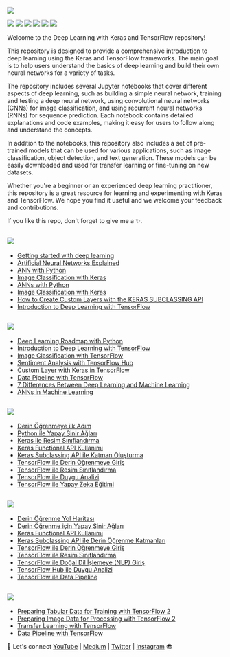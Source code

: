 
![](https://github.com/TirendazAcademy/DEEP-LEARNING-WITH-TENSORFLOW/blob/main/Images/Deep-Learning-with-TensorFlow.png?raw=true)

[![](https://img.shields.io/badge/Python-blue?style=plastic&logo=python&logoColor=white)]()
[![](https://img.shields.io/badge/TensorFlow-E14D2A?style=plastic&logo=tensorflow&logoColor=white)]()
[![](https://img.shields.io/badge/Keras-mint?style=plastic&logo=keras&logoColor=white)]()
[![](https://img.shields.io/badge/YouTube-FF0000?style=plastic&logo=youtube&logoColor=white)](https://www.youtube.com/c/TirendazAcademy)
[![](https://img.shields.io/badge/Medium-000000?&style=plastic&logo=medium&logoColor=white)](https://tirendazacademy.medium.com)
[![](https://img.shields.io/badge/Kaggle-0002A1?style=plastic&logo=Kaggle&logoColor=white)](https://www.kaggle.com/TirendazAcademy)

Welcome to the Deep Learning with Keras and TensorFlow repository!

This repository is designed to provide a comprehensive introduction to deep learning using the Keras and TensorFlow frameworks. The main goal is to help users understand the basics of deep learning and build their own neural networks for a variety of tasks.

The repository includes several Jupyter notebooks that cover different aspects of deep learning, such as building a simple neural network, training and testing a deep neural network, using convolutional neural networks (CNNs) for image classification, and using recurrent neural networks (RNNs) for sequence prediction. Each notebook contains detailed explanations and code examples, making it easy for users to follow along and understand the concepts.

In addition to the notebooks, this repository also includes a set of pre-trained models that can be used for various applications, such as image classification, object detection, and text generation. These models can be easily downloaded and used for transfer learning or fine-tuning on new datasets.

Whether you're a beginner or an experienced deep learning practitioner, this repository is a great resource for learning and experimenting with Keras and TensorFlow. We hope you find it useful and we welcome your feedback and contributions.

If you like this repo, don't forget to give me a ✨.

## [![](https://img.shields.io/badge/YouTube-English-FF0000?style=plastic&logo=youtube&logoColor=white)](https://www.youtube.com/c/TirendazAcademy)

- [Getting started with deep learning](https://youtu.be/b0Y-7dv3ZXo)
- [Artificial Neural Networks Explained](https://youtu.be/eOeKEOGlOf0)
- [ANN with Python](https://youtu.be/2CmFgOPeFFM)
- [Image Classification with Keras](https://youtu.be/7JvriP1lWJA)
- [ANNs with Python](https://youtu.be/2CmFgOPeFFM)
- [Image Classification with Keras](https://youtu.be/7JvriP1lWJA)
- [How to Create Custom Layers with the KERAS SUBCLASSING API](https://youtu.be/yJgSGE2-L_o)
- [Introduction to Deep Learning with TensorFlow](https://www.youtube.com/watch?v=8Wnn4rRg7D8)

## [![](https://img.shields.io/badge/Medium-English-darkorange?&style=plastic&logo=medium&logoColor=white)](https://tirendazacademy.medium.com)

- [Deep Learning Roadmap with Python](https://medium.com/geekculture/deep-learning-roadmap-with-python-4086642e6016)
- [Introduction to Deep Learning with TensorFlow](https://tirendazacademy.medium.com/introduction-to-deep-learning-with-tensorflow-2-f61decb13cdb?source=your_stories_page-------------------------------------)
- [Image Classification with TensorFlow](https://tirendazacademy.medium.com/image-classification-with-tensorflow-2-54fc601dfb6a)
- [Sentiment Analysis with TensorFlow Hub](https://tirendazacademy.medium.com/sentiment-analysis-with-tensorflow-hub-678c30ac79a2)
- [Custom Layer with Keras in TensorFlow](https://medium.com/mlearning-ai/creating-custom-layers-with-the-keras-subclassing-api-c84f6ee4bdaf)
- [Data Pipeline with TensorFlow](https://medium.com/mlearning-ai/how-to-use-data-pipelines-with-python-a9b662fadec2?source=your_stories_page-------------------------------------)
- [7 Differences Between Deep Learning and Machine Learning](https://levelup.gitconnected.com/7-differences-between-deep-learning-and-machine-learningb5f2ff0ae00a?source=your_stories_page-------------------------------------)
- [ANNs in Machine Learning](https://medium.com/mlearning-ai/artificial-neural-networks-in-machine-learning-fa653d74b1a1)

## [![](https://img.shields.io/badge/YouTube-Turkish-FF0000?style=plastic&logo=youtube&logoColor=white)](https://www.youtube.com/c/TirendazAkademi)

- [Derin Öğrenmeye ilk Adım](https://youtu.be/u-ZqOSrM3Ko)
- [Python ile Yapay Sinir Ağları](https://youtu.be/NHs92Eh1y90)
- [Keras ile Resim Sınıflandırma](https://youtu.be/cXjMrIiCJMA)
- [Keras Functional API Kullanımı](https://youtu.be/IvpG5om38cw)
- [Keras Subclassing API ile Katman Oluşturma](https://youtu.be/Er71Yf3aJts)
- [TensorFlow ile Derin Öğrenmeye Giriş](https://www.youtube.com/watch?v=ySY4l37HUis)
- [TensorFlow ile Resim Sınıflandırma](https://www.youtube.com/watch?v=ySY4l37HUis)
- [TensorFlow ile Duygu Analizi](https://www.youtube.com/watch?v=XtHL13mBBIk)
- [TensorFlow ile Yapay Zeka Eğitimi](https://youtu.be/_M_LgQYyKxQ)

## [![](https://img.shields.io/badge/Medium-Turkish-darkorange?&style=plastic&logo=medium&logoColor=white)](https://tirendazakademi.medium.com)

- [Derin Öğrenme Yol Haritası](https://medium.com/@tirendazakademi/derin-öğrenme-yol-haritası-9fb9f90f5f17)
- [Derin Öğrenme için Yapay Sinir Ağları](https://medium.com/@tirendazakademi/derin-öğrenme-için-yapay-sinir-ağları-24edd662dc73)
- [Keras Functional API Kullanımı](https://medium.com/@tirendazakademi/keras-ile-kompleks-derin-öğrenme-modelleri-112d0da45af7)
- [Keras Subclassing API ile Derin Öğrenme Katmanları](https://medium.com/@tirendazakademi/keras-subclassing-api-ile-derin-öğrenme-katmanları-9aaedfff2a0c)
- [TensorFlow ile Derin Öğrenmeye Giriş](https://tirendazakademi.medium.com/tensorflow-2-ile-derin-%C3%B6%C4%9Frenmeye-giri%C5%9F-a1cb466a473c)
- [TensorFlow ile Resim Sınıflandırma](https://tirendazakademi.medium.com/tensorflow-2-ile-resim-s%C4%B1n%C4%B1fland%C4%B1rma-ae9670390254)
- [TensorFlow ile Doğal Dil İşlemeye (NLP) Giriş](https://tirendazakademi.medium.com/do%C4%9Fal-dil-i%CC%87%C5%9Flemeye-nlp-giri%C5%9F-214182725629)
- [TensorFlow Hub ile Duygu Analizi](https://tirendazakademi.medium.com/tensorflow-hub-ile-duygu-analizi-6dced48f48a6)
- [TensorFlow ile Data Pipeline ](https://medium.com/mlearning-ai/how-to-use-data-pipelines-with-python-a9b662fadec2)

## [![](https://img.shields.io/badge/Kaggle-Notebooks-0002A1?style=plastic&logo=Kaggle&logoColor=white)](https://www.kaggle.com/TirendazAcademy)

- [Preparing Tabular Data for Training with TensorFlow 2](https://www.kaggle.com/tirendazacademy/preparing-tabular-data-with-tensorflow)
- [Preparing Image Data for Processing with TensorFlow 2](https://www.kaggle.com/tirendazacademy/preparing-image-data-with-tensorflow-2-x)
- [Transfer Learning with TensorFlow](https://www.kaggle.com/tirendazacademy/transfer-learning-with-tensorflow)
- [Data Pipeline with TensorFlow](https://www.kaggle.com/tirendazacademy/data-pipelines-with-tensorflow)

🔗 Let's connect [YouTube](http://youtube.com/tirendazacademy) | [Medium](http://tirendazacademy.medium.com) | [Twitter](http://twitter.com/tirendazacademy) | [Instagram](https://www.instagram.com/tirendazacademy) 😎
